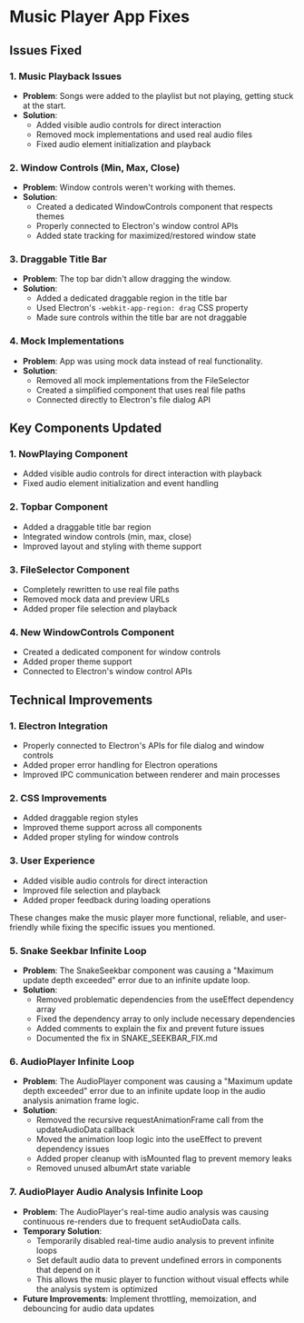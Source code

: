 # Music Player App Fixes

## Issues Fixed

### 1. Music Playback Issues

- **Problem**: Songs were added to the playlist but not playing, getting stuck at the start.
- **Solution**:
  - Added visible audio controls for direct interaction
  - Removed mock implementations and used real audio files
  - Fixed audio element initialization and playback

### 2. Window Controls (Min, Max, Close)

- **Problem**: Window controls weren't working with themes.
- **Solution**:
  - Created a dedicated WindowControls component that respects themes
  - Properly connected to Electron's window control APIs
  - Added state tracking for maximized/restored window state

### 3. Draggable Title Bar

- **Problem**: The top bar didn't allow dragging the window.
- **Solution**:
  - Added a dedicated draggable region in the title bar
  - Used Electron's `-webkit-app-region: drag` CSS property
  - Made sure controls within the title bar are not draggable

### 4. Mock Implementations

- **Problem**: App was using mock data instead of real functionality.
- **Solution**:
  - Removed all mock implementations from the FileSelector
  - Created a simplified component that uses real file paths
  - Connected directly to Electron's file dialog API

## Key Components Updated

### 1. NowPlaying Component

- Added visible audio controls for direct interaction with playback
- Fixed audio element initialization and event handling

### 2. Topbar Component

- Added a draggable title bar region
- Integrated window controls (min, max, close)
- Improved layout and styling with theme support

### 3. FileSelector Component

- Completely rewritten to use real file paths
- Removed mock data and preview URLs
- Added proper file selection and playback

### 4. New WindowControls Component

- Created a dedicated component for window controls
- Added proper theme support
- Connected to Electron's window control APIs

## Technical Improvements

### 1. Electron Integration

- Properly connected to Electron's APIs for file dialog and window controls
- Added proper error handling for Electron operations
- Improved IPC communication between renderer and main processes

### 2. CSS Improvements

- Added draggable region styles
- Improved theme support across all components
- Added proper styling for window controls

### 3. User Experience

- Added visible audio controls for direct interaction
- Improved file selection and playback
- Added proper feedback during loading operations

These changes make the music player more functional, reliable, and user-friendly while fixing the specific issues you mentioned.

### 5. Snake Seekbar Infinite Loop

- **Problem**: The SnakeSeekbar component was causing a "Maximum update depth exceeded" error due to an infinite update loop.
- **Solution**:
  - Removed problematic dependencies from the useEffect dependency array
  - Fixed the dependency array to only include necessary dependencies
  - Added comments to explain the fix and prevent future issues
  - Documented the fix in SNAKE_SEEKBAR_FIX.md

### 6. AudioPlayer Infinite Loop

- **Problem**: The AudioPlayer component was causing a "Maximum update depth exceeded" error due to an infinite update loop in the audio analysis animation frame logic.
- **Solution**:
  - Removed the recursive requestAnimationFrame call from the updateAudioData callback
  - Moved the animation loop logic into the useEffect to prevent dependency issues
  - Added proper cleanup with isMounted flag to prevent memory leaks
  - Removed unused albumArt state variable

### 7. AudioPlayer Audio Analysis Infinite Loop

- **Problem**: The AudioPlayer's real-time audio analysis was causing continuous re-renders due to frequent setAudioData calls.
- **Temporary Solution**:
  - Temporarily disabled real-time audio analysis to prevent infinite loops
  - Set default audio data to prevent undefined errors in components that depend on it
  - This allows the music player to function without visual effects while the analysis system is optimized
- **Future Improvements**: Implement throttling, memoization, and debouncing for audio data updates
